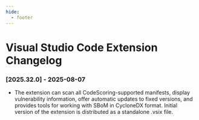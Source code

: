 ```yaml
---
hide:
  - footer
---
```


# Visual Studio Code Extension Changelog

### [2025.32.0] - 2025-08-07

- The extension can scan all CodeScoring-supported manifests, display vulnerability information, offer automatic updates to fixed versions, and provides tools for working with SBoM in CycloneDX format. Initial version of the extension is distributed as a standalone .vsix file.
